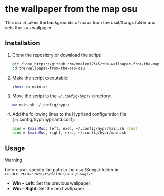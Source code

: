 # the wallpaper from the map osu

This script takes the backgrounds of maps from the osu!/Songs folder and sets them as wallpaper

## Installation

1. Clone the repository or download the script:

    ```bash
    git clone https://github.com/mnelen12345/the-wallpaper-from-the-map-osu.git
    cd the-wallpaper-from-the-map-osu
    ```

2. Make the script executable:

    ```bash
    chmod +x main.sh
    ```

3. Move the script to the `~/.config/hypr/` directory:

    ```bash
    mv main.sh ~/.config/hypr/
    ```
4. Add the following lines to the Hyprland configuration file (~/.config/hypr/hyprland.conf):

    ```bash
    bind = $mainMod, left, exec, ~/.config/hypr/main.sh -last
    bind = $mainMod, right, exec, ~/.config/hypr/main.sh
    ```

## Usage
> [!Warning]
> before use, specify the path to the osu!/Songs/ folder in `FOLDER_PATH="Path/to/folder/osu!/Songs/"`

  - **Win + Left**: Set the previous wallpaper 
  - **Win + Right**: Set the next wallpaper
